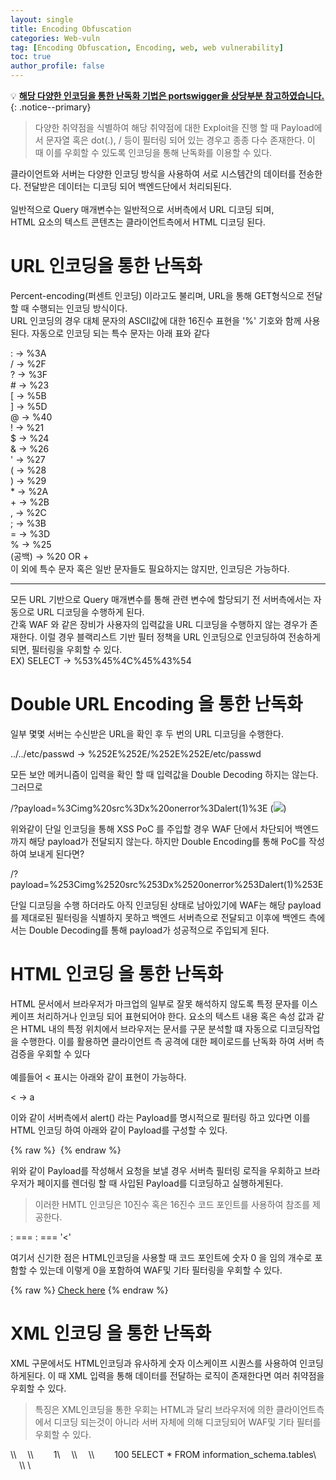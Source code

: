 ```yaml
---
layout: single
title: Encoding Obfuscation
categories: Web-vuln
tag: [Encoding Obfuscation, Encoding, web, web vulnerability]
toc: true
author_profile: false
---
```


💡 **<u>해당 다양한 인코딩을 통한 난독화 기법은 portswigger을 상당부분 참고하였습니다.</u>** 
{: .notice--primary} 

> 다양한 취약점을 식별하여 해당 취약점에 대한 Exploit을 진행 할 때 Payload에서 문자열 혹은 dot(.), / 등이 필터링 되어 있는 경우고 종종 다수 존재한다. 이 때 이를 우회할 수 있도록 인코딩을 통해 난독화를 이용할 수 있다.

클라이언트와 서버는 다양한 인코딩 방식을 사용하여 서로 시스템간의 데이터를 전송한다. 전달받은 데이터는 디코딩 되어 백엔드단에서 처리되된다.
<br><br>
일반적으로 Query 매개변수는 일반적으로 서버측에서 URL 디코딩 되며,
<br>
HTML 요소의 텍스트 콘텐츠는 클라이언트측에서 HTML 디코딩 된다.

# URL 인코딩을 통한 난독화

Percent-encoding(퍼센트 인코딩) 이라고도 불리며, URL을 통해 GET형식으로 전달할 때 수행되는 인코딩 방식이다.<br>
URL 인코딩의 경우 대체 문자의 ASCII값에 대한 16진수 표현을 '%' 기호와 함께 사용된다.
자동으로 인코딩 되는 특수 문자는 아래 표와 같다

<div class='notice'>
: -> %3A<br>
/ -> %2F<br>
? -> %3F<br>
# -> %23<br>
[ -> %5B<br>
] -> %5D<br>
@ -> %40<br>
! -> %21<br>
$ -> %24<br>
& -> %26<br>
' -> %27<br>
( -> %28<br>
) -> %29<br>
* -> %2A<br>
+ -> %2B<br>
, -> %2C<br>
; -> %3B<br>
= -> %3D<br>
% -> %25<br>
(공백) -> %20 OR +

</div>
이 외에 특수 문자 혹은 일반 문자들도 필요하지는 않지만, 인코딩은 가능하다.
<hr>
모든 URL 기반으로 Query 매개변수를 통해 관련 변수에 할당되기 전 서버측에서는 자동으로 URL 디코딩을 수행하게 된다.
<br>
간혹 WAF 와 같은 장비가 사용자의 입력값을 URL 디코딩을 수행하지 않는 경우가 존재한다. 이럴 경우 블랙리스트 기반 필터 정책을 URL 인코딩으로 인코딩하여 전송하게되면, 필터링을 우회할 수 있다.

<div class='notice'>
EX) SELECT -> %53%45%4C%45%43%54
</div>

# Double URL Encoding 을 통한 난독화

일부 몇몇 서버는 수신받은 URL을 확인 후 두 번의 URL 디코딩을 수행한다. 

<div class='notice'>
../../etc/passwd -> %252E%252E/%252E%252E/etc/passwd
</div>

모든 보안 메커니즘이 입력을 확인 할 때 입력값을 Double Decoding 하지는 않는다. 그러므로 

<div class='notice'>
/?payload=%3Cimg%20src%3Dx%20onerror%3Dalert(1)%3E
(<img src=x onerror=alert(1)>)
</div>

위와같이 단일 인코딩을 통해 XSS PoC 를 주입할 경우 WAF 단에서
차단되어 백엔드까지 해당 payload가 전달되지 않는다.
하지만 Double Encoding를 통해 PoC를 작성하여 보내게 된다면?

<div class='notice'>
/?payload=%253Cimg%2520src%253Dx%2520onerror%253Dalert(1)%253E
</div>

단일 디코딩을 수행 하더라도 아직 인코딩된 상태로 남아있기에
WAF는 해당 payload를  제대로된 필터링을 식별하지 못하고 백엔드 서버측으로 전달되고 이후에 백엔드 측에서는 Double Decoding를 통해 payload가 성공적으로 주입되게 된다.

# HTML 인코딩 을 통한 난독화

HTML 문서에서 브라우저가 마크업의 일부로 잘못 해석하지 않도록 특정 문자를 이스케이프 처리하거나 인코딩 되어 표현되어야 한다.
요소의 텍스트 내용 혹은 속성 값과 같은 HTML 내의 특정 위치에서
브라우저는 문서를 구문 분석할 떄 자동으로 디코딩작업을 수행한다.
이를 활용하면 클라이언트 측 공격에 대한 페이로드를 난독화 하여 서버 측 검증을 우회할 수 있다
<br><br>
예를들어 < 표시는 아래와 같이 표현이 가능하다.

<div class='notice'>
< -> &#X61;
</div>

이와 같이 서버측에서 alert() 라는 Payload를 명시적으로 필터링 하고 있다면 이를 HTML 인코딩 하여 아래와 같이 Payload를 구성할 수 있다.

<div class='notice'>
{% raw %}
<img src='' onerror="&#61;lert(1)">
{% endraw %}
</div>

위와 같이 Payload를 작성해서 요청을 보낼 경우 서버측 필터링 로직을 우회하고 브라우저가 페이지를 렌더링 할 때 사입된 Payload를 디코딩하고 실행하게된다.

> 이러한 HMTL 인코딩은 10진수 혹은 16진수 코드 포인트를 사용하여 참조를 제공한다.

<div class='notice'>
&#58; === &#x3a; === '<'
</div>

여기서 신기한 점은 HTML인코딩을 사용할 때 코드 포인트에 숫자 0 을 임의 개수로 포함할 수 있는데 이렇게 0을 포함하여 WAF및 기타 필터링을 우회할 수 있다.  

<div class='notice'>
{% raw %}
<a href="javascript&#00000000000058;alert(1)">Check here</a>
{% endraw %}
</div>

# XML 인코딩 을 통한 난독화

XML 구문에서도 HTML인코딩과 유사하게 숫자 이스케이프 시퀀스를 사용하여 인코딩하게된다. 이 때 XML 입력을 통해 데이터를 전달하는 로직이 존재한다면 여러 취약점을 우회할 수 있다.

> 특징은 XML인코딩을 통한 우회는 HTML과 달리 브라우저에 의한 클라이언트측에서 디코딩 되는것이 아니라 서버 자체에 의해 디코딩되어 WAF및 기타 필터를 우회할 수 있다.


<div class='notice'>
\<test\>\<br\>
&emsp;\<list\>\<br\>
&emsp;&emsp;1\<br\>
&emsp;\</list\>\<br\>
&emsp;\<mode\>\<br\>
&emsp;&emsp;100 &#53;ELECT * FROM information_schema.tables\<br\>
&emsp;\</mode\>\<br\>
\</test\>
</div>

